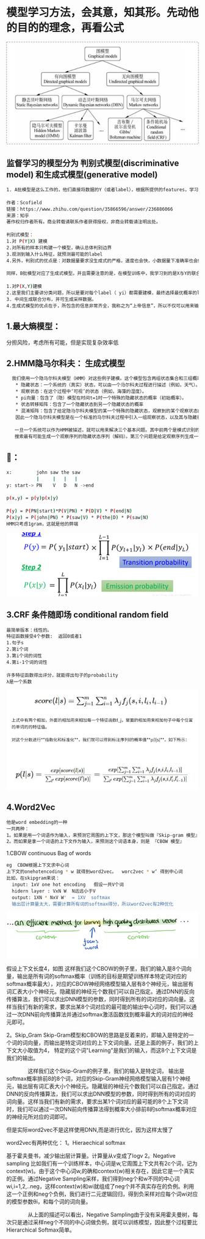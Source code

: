 模型学习方法，会其意，知其形。先动他的目的的理念，再看公式
================
![](https://github.com/ehamster/NLP/blob/master/images/conclusion.jpg)

监督学习的模型分为 判别式模型(discriminative model) 和生成式模型(generative model)
------------
```bash
1. A批模型是这么工作的，他们直接将数据的Y（或者label），根据所提供的features，学习，最后画出了一个明显或者比较明显的边界（具体怎么做到的？通过复杂的函数映射，或者决策叠加等等mechanism），这一点线性LR、线性SVM应该很明显吧。 2. B批模型是这么工作的，他们先从训练样本数据中，将所有的数据的分布情况摸透，然后最终确定一个分布，来作为我的所有的输入数据的分布，并且他是一个联合分布 P(X,Y)(注意 X包含所有的特征 xi， Y包含所有的label)。然后我来了新的样本数据（inference），好，通过学习来的模型的联合分布 P(X,Y)，再结合新样本给的X ，通过条件概率就能出来 Y ：P(Y|X)=P(X,Y) / P(X)

作者：Scofield
链接：https://www.zhihu.com/question/35866596/answer/236886066
来源：知乎
著作权归作者所有。商业转载请联系作者获得授权，非商业转载请注明出处。

判别式模型：
1.对 P(Y|X) 建模
2.对所有的样本只构建一个模型，确认总体判别边界
3.观测到输入什么特征，就预测最可能的label
4.另外，判别式的优点是：对数据量要求没生成式的严格，速度也会快，小数据量下准确率也会好些。

同样，B批模型对应了生成式模型。并且需要注意的是，在模型训练中，我学习到的是X与Y的联合模型p(Y|X)  ，也就是说，我在训练阶段是只对P(Y|X)建模，我需要确定维护这个联合概率分布的所有的信息参数。完了之后在inference再对新的sample计算  ，导出  ,但这已经不属于建模阶段了。

1.对P(X,Y)建模
2.这里我们主要讲分类问题，所以是要对每个label（ yi）都需要建模，最终选择最优概率的label为结果，所以没有什么判别边界。（对于序列标注问题，那只需要构件一个model）
3. 中间生成联合分布，并可生成采样数据。
4.生成式模型的优点在于，所包含的信息非常齐全，我称之为“上帝信息”，所以不仅可以用来输入label，还可以干其他的事情。生成式模型关注结果是如何产生的。但是生成式模型需要非常充足的数据量以保证采样到了数据本来的面目，所以速度相比之下，慢。


```
1.最大熵模型：
---------------
  分担风险，考虑所有可能，但是实现复杂效率低
  
  
2.HMM隐马尔科夫： 生成式模型
--------------

```bash
  我们使用一个隐马尔科夫模型（HMM）对这些例子建模。这个模型包含两组状态集合和三组概率集合：
　　* 隐藏状态：一个系统的（真实）状态，可以由一个马尔科夫过程进行描述（例如，天气）。
　　* 观察状态：在这个过程中‘可视’的状态（例如，海藻的湿度）。
　　* pi向量：包含了（隐）模型在时间t=1时一个特殊的隐藏状态的概率（初始概率）。
　　* 状态转移矩阵：包含了一个隐藏状态到另一个隐藏状态的概率
　　* 混淆矩阵：包含了给定隐马尔科夫模型的某一个特殊的隐藏状态，观察到的某个观察状态的概率。
　　因此一个隐马尔科夫模型是在一个标准的马尔科夫过程中引入一组观察状态，以及其与隐藏状态间的一些概率关系。
  
   一旦一个系统可以作为HMM被描述，就可以用来解决三个基本问题。其中前两个是模式识别的问题：给定HMM求一个观察序列的概率（评估）；
   搜索最有可能生成一个观察序列的隐藏状态序列（解码）。第三个问题是给定观察序列生成一个HMM（学习）。
 ```
   
   🌰：
   --------
   ```bash
   x:         john saw the saw
              |     |   |   |
   y: start-> PN    V   D   N ->end
   
   p(x,y) = p(y)p(x|y)
   
   P(y) = P(PN|start)*P(V|PN) * P(D|V) * P(end|N)
   P(x|y) = P(john|PN) * P(saw|V) * P(the|D) * P(saw|N)
   HMM只考虑1gram，这就是他的弊端
   ```
   ![](https://github.com/ehamster/NLP/blob/master/images/Screenshot%202019-03-15%20at%2014.57.36.png)
   
   3.CRF 条件随即场  conditional random field
   ------------------
   ```bash
   最简单版本：线性的。
   特征函数接受4个参数:  返回0或者1
   1.句子s
   2.第i个词
   3.第i个词的词性
   4.第i-1个词的词性
   
   许多特征函数得出评分，就能得出句子的probability
   λ是一个系数
   ```
![](https://github.com/ehamster/NLP/blob/master/images/Screenshot%202019-03-18%20at%2009.23.44.png)

4.Word2Vec
-----------------
```bash
他是word embedding的一种
一共两种：
1。如果是用一个词语作为输入，来预测它周围的上下文，那这个模型叫做『Skip-gram 模型』
2。而如果是拿一个词语的上下文作为输入，来预测这个词语本身，则是 『CBOW 模型』
```
1.CBOW  continuous Bag of words
```bash
eg  CBOW根据上下文求中心词
上下文的onehotencoding * w 就得到word2vec。  worc2vec * w‘ 得到中心词
比如，在skipgram来说：
  input: 1xV one hot encoding   假设一共V个词
  hidern layer : VxN W  N远远小于V
  output: 1XN * NxV W'  = 1XV  softmax
  输出层计算量太大，需要计算所有词的softmax得分，所以word2vec有2种优化
```
![](https://github.com/ehamster/NLP/blob/master/images/cbow.png)

假设上下文长度4，如图
这样我们这个CBOW的例子里，我们的输入是8个词向量，输出是所有词的softmax概率（训练的目标是期望训练样本特定词对应的softmax概率最大），对应的CBOW神经网络模型输入层有8个神经元，输出层有词汇表大小个神经元。隐藏层的神经元个数我们可以自己指定。通过DNN的反向传播算法，我们可以求出DNN模型的参数，同时得到所有的词对应的词向量。这样当我们有新的需求，要求出某8个词对应的最可能的输出中心词时，我们可以通过一次DNN前向传播算法并通过softmax激活函数找到概率最大的词对应的神经元即可。

2。Skip_Gram
Skip-Gram模型和CBOW的思路是反着来的，即输入是特定的一个词的词向量，而输出是特定词对应的上下文词向量。还是上面的例子，我们的上下文大小取值为4， 特定的这个词"Learning"是我们的输入，而这8个上下文词是我们的输出。

　　　　这样我们这个Skip-Gram的例子里，我们的输入是特定词， 输出是softmax概率排前8的8个词，对应的Skip-Gram神经网络模型输入层有1个神经元，输出层有词汇表大小个神经元。隐藏层的神经元个数我们可以自己指定。通过DNN的反向传播算法，我们可以求出DNN模型的参数，同时得到所有的词对应的词向量。这样当我们有新的需求，要求出某1个词对应的最可能的8个上下文词时，我们可以通过一次DNN前向传播算法得到概率大小排前8的softmax概率对应的神经元所对应的词即可。
    
但是实际word2vec不是这样使用DNN,而是进行优化，因为这样太慢了

word2vec有两种优化：
1。Hieraechical softmax

基于霍夫曼书，减少输出层计算量。计算量从v变成了logv
2。Negative sampling
比如我们有一个训练样本，中心词是w,它周围上下文共有2c个词，记为context(w)。由于这个中心词w,的确和context(w)相关存在，因此它是一个真实的正例。通过Negative Sampling采样，我们得到neg个和w不同的中心词wi,i=1,2,..neg，这样context(w)和wi就组成了neg个并不真实存在的负例。利用这一个正例和neg个负例，我们进行二元逻辑回归，得到负采样对应每个词wi对应的模型参数θi，和每个词的词向量。

　　　　从上面的描述可以看出，Negative Sampling由于没有采用霍夫曼树，每次只是通过采样neg个不同的中心词做负例，就可以训练模型，因此整个过程要比Hierarchical Softmax简单。
